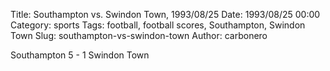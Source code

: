 Title: Southampton vs. Swindon Town, 1993/08/25
Date: 1993/08/25 00:00
Category: sports
Tags: football, football scores, Southampton, Swindon Town
Slug: southampton-vs-swindon-town
Author: carbonero


Southampton 5 - 1 Swindon Town
